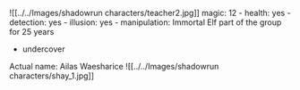 ![[../../Images/shadowrun characters/teacher2.jpg]]
magic: 12
	- health: yes
	- detection: yes
	- illusion: yes
	- manipulation: 
Immortal Elf
part of the group for 25 years
- undercover

Actual name:
Ailas Waesharice
![[../../Images/shadowrun characters/shay_1.jpg]]